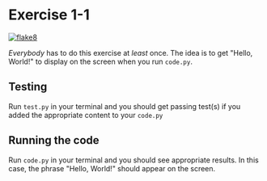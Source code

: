 # Exercise 1-1
[![flake8](https://github.com/fosforics/ex1-1/actions/workflows/flake8.yml/badge.svg)](https://github.com/fosforics/ex1-1/actions/workflows/flake8.yml)

*Everybody* has to do this exercise at *least* once. The idea is to get "Hello, World!" to display on the screen when
you run `code.py`.

## Testing
Run `test.py` in your terminal and you should get passing test(s) if you added the appropriate content to your `code.py`

## Running the code
Run `code.py` in your terminal and you should see appropriate results. In this case, the phrase "Hello, World!" should
appear on the screen.